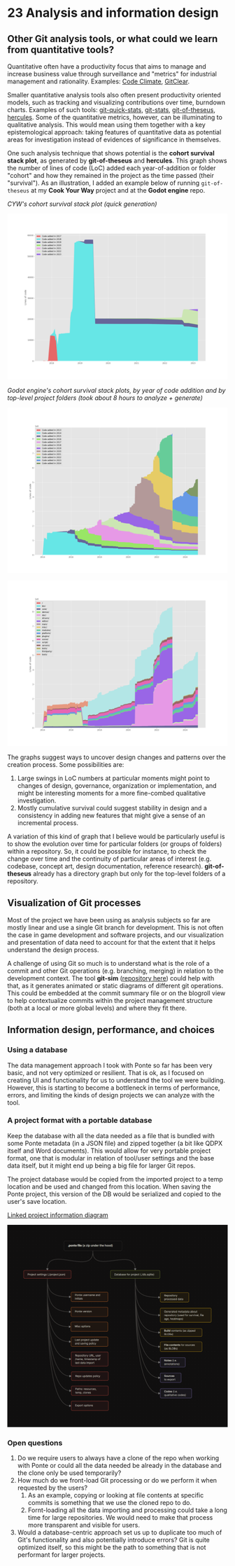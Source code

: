 # 23 Analysis and information design

## Other Git analysis tools, or what could we learn from quantitative tools?

Quantitative often have a productivity focus that aims to manage and increase business value through surveillance and "metrics" for industrial management and rationality. Examples: [Code Climate](https://codeclimate.com/), [GitClear](https://www.gitclear.com/).

Smaller quantitative analysis tools also often present productivity oriented models, such as tracking and visualizing contributions over time, burndown charts. Examples of such tools: [git-quick-stats](https://github.com/git-quick-stats/git-quick-stats?tab=readme-ov-file#screenshots), [git-stats](https://github.com/IonicaBizau/git-stats?tab=readme-ov-file#cloud-installation), [git-of-theseus](https://github.com/erikbern/git-of-theseus), [hercules](https://github.com/src-d/hercules). Some of the quantitative metrics, however, can be illuminating to qualitative analysis. This would mean using them together with a key epistemological approach: taking features of quantitative data as potential areas for investigation instead of evidences of significance in themselves.

One such analysis technique that shows potential is the **cohort survival stack plot**, as generated by **git-of-theseus** and **hercules**. This graph shows the number of lines of code (LoC) added each year-of-addition or folder "cohort" and how they remained in the project as the time passed (their "survival"). As an illustration, I added an example below of running `git-of-theseus` at my **Cook Your Way** project and at the **Godot engine** repo.

_CYW's cohort survival stack plot (quick generation)_

![CYW cohort survival plot](../media/20241120T092308-0500--23_analysis_information_design.png)

_Godot engine's cohort survival stack plots, by year of code addition and by top-level project folders (took about 8 hours to analyze + generate)_

![](../media/20241121T140301-0500--23_analysis_information_design.png)

![](../media/20241121T150921-0500--23_analysis_information_design.png)

The graphs suggest ways to uncover design changes and patterns over the creation process. Some possibilities are:

1. Large swings in LoC numbers at particular moments might point to changes of design, governance, organization or implementation, and might be interesting moments for a more fine-combed qualitative investigation.
2. Mostly cumulative survival could suggest stability in design and a consistency in adding new features that might give a sense of an incremental process.

A variation of this kind of graph that I believe would be particularly useful is to show the evolution over time for particular folders (or groups of folders) within a repository. So, it could be possible for instance, to check the change over time and the continuity of particular areas of interest (e.g. codebase, concept art, design documentation, reference research). **git-of-theseus** already has a directory graph but only for the top-level folders of a repository.

## Visualization of Git processes

Most of the project we have been using as analysis subjects so far are mostly linear and use a single Git branch for development. This is not often the case in game development and software projects, and our visualization and presentation of data need to account for that the extent that it helps understand the design process.

A challenge of using Git so much is to understand what is the role of a commit and other Git operations (e.g. branching, merging) in relation to the development context. The tool **git-sim** ([repository here](https://github.com/initialcommit-com/git-sim)) could help with that, as it generates animated or static diagrams of different git operations. This could be embedded at the commit summary file or on the blogroll view to help contextualize commits within the project management structure (both at a local or more global levels) and where they fit there.

## Information design, performance, and choices

### Using a database

The data management approach I took with Ponte so far has been very basic, and not very optimized or resilient. That is ok, as I focused on creating UI and functionality for us to understand the tool we were building. However, this is starting to become a bottleneck in terms of performance, errors, and limiting the kinds of design projects we can analyze with the tool.

### A project format with a portable database

Keep the database with all the data needed as a file that is bundled with some Ponte metadata (in a JSON file) and zipped together (a bit like QDPX itself and Word documents). This would allow for very portable project format, one that is modular in relation of tool/user settings and the base data itself, but it might end up being a big file for larger Git repos.

The project database would be copied from the imported project to a temp location and be used and changed from this location. When saving the Ponte project, this version of the DB would be serialized and copied to the user's save location.

[Linked project information diagram](../20241118--data-management.canvas)

![Project information diagram](../media/20241120T111400-0500--20241118--data-management.png)

### Open questions

1. Do we require users to always have a clone of the repo when working with Ponte or could all the data needed be already in the database and the clone only be used temporarily?
2. How much do we front-load Git processing or do we perform it when requested by the users?
   1. As an example, copying or looking at file contents at specific commits is something that we use the cloned repo to do.
   2. Fornt-loading all the data importing and processing could take a long time for large repositories. We would need to make that process more transparent and visible for users.
3. Would a database-centric approach set us up to duplicate too much of Git's functionality and also potentially introduce errors? Git is quite optimized itself, so this might be the path to something that is not performant for larger projects.
